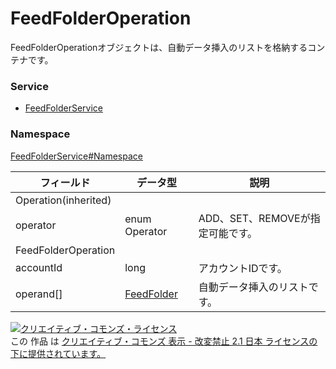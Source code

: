 # FeedFolderOperation
FeedFolderOperationオブジェクトは、自動データ挿入のリストを格納するコンテナです。
### Service
+ [FeedFolderService](../../services/FeedFolderService.md)

### Namespace
[FeedFolderService#Namespace](../../services/FeedFolderService.md#namespace)

| フィールド | データ型 | 説明 |
|---|---|---|
| Operation(inherited)||
| operator| enum Operator| ADD、SET、REMOVEが指定可能です。 |
| FeedFolderOperation|||
| accountId| long| アカウントIDです。 |
| operand[]| <a href="FeedFolder.md">FeedFolder</a>| 自動データ挿入のリストです。 |

<a rel="license" href="http://creativecommons.org/licenses/by-nd/2.1/jp/"><img alt="クリエイティブ・コモンズ・ライセンス" style="border-width:0" src="https://i.creativecommons.org/l/by-nd/2.1/jp/88x31.png" /></a><br />この 作品 は <a rel="license" href="http://creativecommons.org/licenses/by-nd/2.1/jp/">クリエイティブ・コモンズ 表示 - 改変禁止 2.1 日本 ライセンスの下に提供されています。</a>
